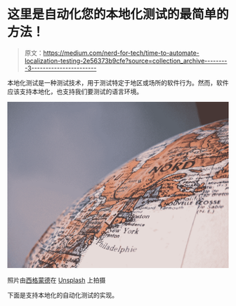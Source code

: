 # 这里是自动化您的本地化测试的最简单的方法！

> 原文：<https://medium.com/nerd-for-tech/time-to-automate-localization-testing-2e56373b9cfe?source=collection_archive---------3----------------------->

本地化测试是一种测试技术，用于测试特定于地区或场所的软件行为。然而，软件应该支持本地化，也支持我们要测试的语言环境。

![](img/6a546bb85b75d96af4e5b6b577b6f97c.png)

照片由[西格蒙德](https://unsplash.com/@sigmund?utm_source=medium&utm_medium=referral)在 [Unsplash](https://unsplash.com?utm_source=medium&utm_medium=referral) 上拍摄

下面是支持本地化的自动化测试的实现。